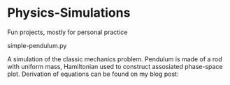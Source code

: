 # Physics-Simulations
Fun projects, mostly for personal practice

simple-pendulum.py

A simulation of the classic mechanics problem. Pendulum is made of a rod with uniform mass, Hamiltonian used to construct assosiated phase-space plot. Derivation of equations can be found on my blog post: 